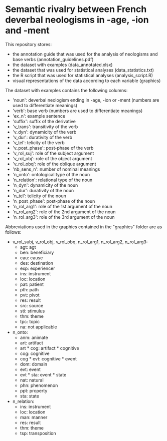 # Semantic rivalry between French deverbal neologisms in -age, -ion and -ment

This repository stores:
- the annotation guide that was used for the analysis of neologisms and base verbs (annotation_guidelines.pdf)
- the dataset with examples (data_annotated.xlsx)
- the dataset that was used for statistical analyses (data_statistics.txt)
- the R script that was used for statistical analyses (analysis_script.R)
- visual representations of the data according to each variable (graphics)

The dataset with examples contains the following columns:
- 'noun': deverbal neologism ending in -age, -ion or -ment (numbers are used to differentiate meanings)
- 'verb': base verb (numbers are used to differentiate meanings)
- 'ex_n': example sentence
- 'suffix': suffix of the derivative
- 'v_trans': transitivity of the verb
- 'v_dyn': dynamicity of the verb
- 'v_dur': durativity of the verb
- 'v_tel': telicity of the verb
- 'v_post_phase': post-phase of the verb
- 'v_rol_suj': role of the subject argument
- 'v_rol_obj': role of the object argument
- 'v_rol_obq': role of the oblique argument
- 'nb_sens_n': number of nominal meanings
- 'n_onto': ontological type of the noun
- 'n_relation': relational type of the noun
- 'n_dyn': dynamicity of the noun
- 'n_dur': durativity of the noun
- 'n_tel': telicity of the noun
- 'n_post_phase': post-phase of the noun
- 'n_rol_arg1': role of the 1st argument of the noun
- 'n_rol_arg2': role of the 2nd argument of the noun
- 'n_rol_arg3': role of the 3rd argument of the noun

Abbreviations used in the graphics contained in the "graphics" folder are as follows:
- v_rol_subj, v_rol_obj, v_rol_obq, n_rol_arg1, n_rol_arg2, n_rol_arg3:
  - agt: agt
  - ben: beneficiary
  - cau: cause
  - des: destination
  - exp: experiencer
  - ins: instrument
  - loc: location
  - pat: patient
  - pth: path
  - pvt: pivot
  - res: result
  - src: source
  - sti: stimulus
  - thm: theme
  - tpc: topic
  - na: not applicable
- n_onto:
  - anm: animate
  - art: artifact
  - art * cog: artifact * cognitive
  - cog: cognitive
  - cog * evt: cognitive * event
  - dom: domain
  - evt: event
  - evt * sta: event * state
  - nat: natural
  - phn: phenomenon
  - ppt: property
  - sta: state
- n_relation:
  - ins: instrument
  - loc: location
  - man: manner
  - res: result
  - thm: theme
  - tsp: transposition
